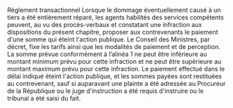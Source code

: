 Règlement transactionnel
Lorsque le dommage éventuellement causé à un tiers a été entièrement réparé, les agents habilités des services compétents peuvent, au vu des procès-verbaux et constatant une infraction aux dispositions du présent chapitre, proposer aux contrevenants le paiement d'une somme qui éteint l'action publique.
Le Conseil des Ministres, par décret, fixe les tarifs ainsi que les modalités de paiement et de perception. La somme prévue conformément à l’alinéa 1 ne peut être inférieure au montant minimum prévu pour cette infraction et ne peut être supérieure au montant maximum prévu pour cette infraction.
Le paiement effectué dans le délai indiqué éteint l'action publique, et les sommes payées sont restituées au contrevenant, sauf si auparavant une plainte a été adressée au Procureur de la République ou le juge d'instruction a été requis d'instruire ou le tribunal a été saisi du fait.